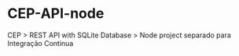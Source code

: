 # CEP-API-node
CEP > REST API with SQLite Database > Node project separado para Integração Continua
